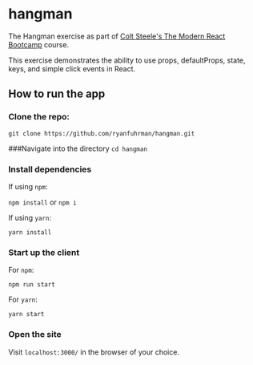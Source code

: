 # hangman

The Hangman exercise as part of [Colt Steele's The Modern React Bootcamp](https://www.udemy.com/modern-react-bootcamp/) course.

This exercise demonstrates the ability to use props, defaultProps, state, keys, and simple click events in React.


## How to run the app

### Clone the repo: 

`git clone https://github.com/ryanfuhrman/hangman.git`

###Navigate into the directory `cd hangman`

### Install dependencies

If using `npm`:
    
`npm install` or `npm i`
        
If using `yarn`:
    
`yarn install`


### Start up the client

For `npm`:
    
`npm run start`
        
For `yarn`:
    
`yarn start`
        

### Open the site

Visit `localhost:3000/` in the browser of your choice.
